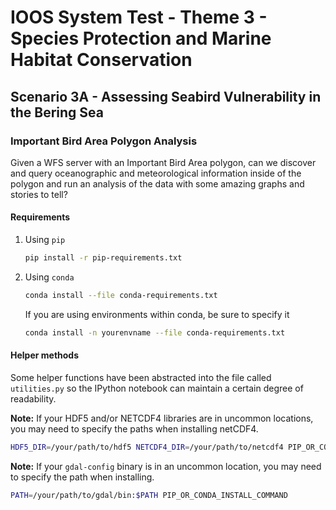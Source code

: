 # IOOS System Test - Theme 3 - Species Protection and Marine Habitat Conservation

## Scenario 3A - Assessing Seabird Vulnerability in the Bering Sea

### Important Bird Area Polygon Analysis

Given a WFS server with an Important Bird Area polygon, can we discover and query
oceanographic and meteorological information inside of the polygon and run
an analysis of the data with some amazing graphs and stories to tell?


#### Requirements

1. Using `pip`
    ```bash
    pip install -r pip-requirements.txt
    ```

2. Using `conda`
    ```bash
    conda install --file conda-requirements.txt
    ```
    If you are using environments within conda, be sure to specify it
    ```bash
    conda install -n yourenvname --file conda-requirements.txt
    ```

#### Helper methods

Some helper functions have been abstracted into the file called `utilities.py`
so the IPython notebook can maintain a certain degree of readability.


**Note:** If your HDF5 and/or NETCDF4 libraries are in uncommon locations, you
may need to specify the paths when installing netCDF4.
```bash
HDF5_DIR=/your/path/to/hdf5 NETCDF4_DIR=/your/path/to/netcdf4 PIP_OR_CONDA_INSTALL_COMMAND
```

**Note:** If your `gdal-config` binary is in an uncommon location, you may need
to specify the path when installing.
```bash
PATH=/your/path/to/gdal/bin:$PATH PIP_OR_CONDA_INSTALL_COMMAND
```
